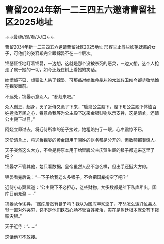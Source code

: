# 曹留2024年新一二三四五六邀请曹留社区2025地址

<a href="https://m8k3.cc">→→最/新/观/看/入/口←←</a>

曹留2024年新一二三四五六邀请曹留社区2025地址
形容举止有些妖艳妩媚的女子，可他们的姿容却完全跟锦晏不在一个层次。

锦瑟怔怔地盯着锦晏，一边想，这就是那个没被杀死的恶灵，一边又想，这个人抢走了属于她的一切，如今还躲在树上看她的笑话。

她愤怒不已，想要让人杀了锦晏，可那些对她惟命是从的太监侍卫如今都恭敬地跪在锦晏面前。

不远处，锦晏示意众人，“都起来吧。”

众人谢恩，起身，天子近侍又跪了下来，“启禀公主殿下，陛下知公主殿下体恤百姓拯救万民之心，特意命我等为公主殿下送来金银财物以示支持，这是清单，还请公主殿下过目。”

阿娆立即过去，将近侍所拿的册子接过，她粗略扫了一眼，心中震惊不已。

这份清单上，将送给锦晏的黄金跟用于百姓的财务都是分开的，但数额都很惊人。

天子突然这么大方，不会是将原本用于给冒牌公主庆贺生辰的银子都送来这里了吧？

锦晏才不管其他，她只看数据，皇帝虽然人品不怎么样，但出手还挺大方的。

锦晏看完后说：“一下子给我这么多银子，不会把国库掏空了吧？”

近侍小心翼翼道：“公主殿下不必担心，这些财物，大多数都是陛下私库所出，国库目前充盈……”

锦晏故作诧异，“国库居然有银子吗？我以为国库早就空了，不然怎么这几位县太爷一直对外哭穷，说不是他们铁石心肠不管百姓死活，实在是朝廷根本就没有下拨赈灾银。”

天子近侍：“……”

这话他可不敢接。
